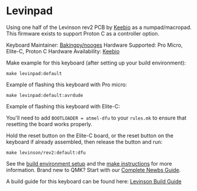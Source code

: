 Levinpad
========

Using one half of the Levinson rev2 PCB by [Keebio](https://keeb.io) as a numpad/macropad. This firmware exists to support Proton C as a controller option.

Keyboard Maintainer: [Bakingpy/nooges](https://github.com/nooges)
Hardware Supported: Pro Micro, Elite-C, Proton C
Hardware Availability: [Keebio](https://keeb.io)

Make example for this keyboard (after setting up your build environment):

    make levinpad:default

Example of flashing this keyboard with Pro micro:

    make levinpad:default:avrdude

Example of flashing this keyboard with Elite-C:

You'll need to add `BOOTLOADER = atmel-dfu` to your `rules.mk` to ensure that resetting the board works properly.

Hold the reset button on the Elite-C board, or the reset button on the keyboard if already assembled, then release the button and run:

    make levinson/rev2:default:dfu

See the [build environment setup](https://docs.qmk.fm/#/getting_started_build_tools) and the [make instructions](https://docs.qmk.fm/#/getting_started_make_guide) for more information. Brand new to QMK? Start with our [Complete Newbs Guide](https://docs.qmk.fm/#/newbs).

A build guide for this keyboard can be found here: [Levinson Build Guide](https://docs.keeb.io)
